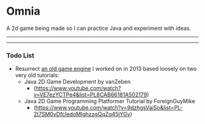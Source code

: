 # Omnia

A 2d game being made so I can practice Java and experiment with ideas.

___
---
### Todo List
* Resurrect [an old game engine](https://www.youtube.com/watch?v=DIMeRYfil7c&list=PLRjjchumlJl2LIs1esk_C9RPvlEf2GOLb) I worked on in 2013 based loosely on two very old tutorials:
    * Java 2D Game Development by vanZeben 
        * (https://www.youtube.com/watch?v=VE7ezYCTPe4&list=PL8CAB66181A502179)
    * Java 2D Game Programming Platformer Tutorial by ForeignGuyMike 
        * (https://www.youtube.com/watch?v=9dzhgsVaiSo&list=PL-2t7SM0vDfcIedoMIghzzgQqZq45jYGv)


